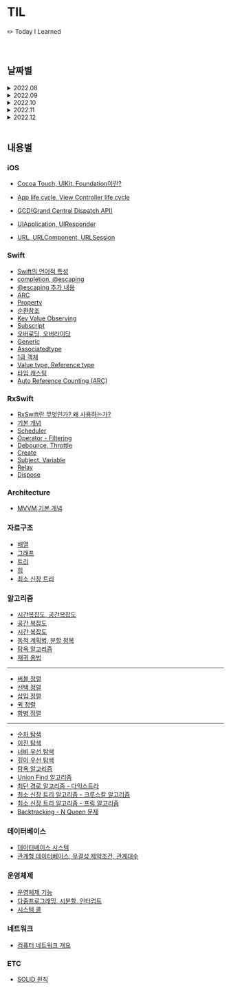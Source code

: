 # TIL
✏️ Today I Learned 

<br>


## 날짜별

<details markdown="1">
<summary>2022.08</summary>

- [2022.08.25](https://github.com/haneulKimaa/TIL/blob/1d92a4d0a5599e19d2c769942b26ef644475af1e/2022/8/25.md)
- [2022.08.31](https://github.com/haneulKimaa/TIL/blob/7f07ffd9549cebc5e4734bb7a5caa2ddb624608a/2022/8/31.md) 

</details>

<details markdown="1">
<summary>2022.09</summary>

- [2022.09.06](https://github.com/haneulKimaa/TIL/blob/c475856429dbddd5c416ffdcbb49d5c13a60dc63/2022/9/6.md)
- [2022.09.08](https://github.com/haneulKimaa/TIL/blob/2cd68ff572afe2b65c85fe5a7f598053c9c3db9a/2022/9/8.md)
- [2022.09.10](https://almond-planet-794.notion.site/in-Swift-27fa0bd3da934bcdac5e6e107548d647)
- [2022.09.16](https://almond-planet-794.notion.site/9bffb8e905394aed8654c22d07a568b8)
- [2022.09.18](https://almond-planet-794.notion.site/9bffb8e905394aed8654c22d07a568b8)
- [2022.09.23](https://almond-planet-794.notion.site/a43f57fcb05445e8abc2f9c02bc02173)
- [2022.09.30](https://www.notion.so/b402c1e922a74c0c9582c38fc5c920e3)

</details>

<details markdown="1">
<summary>2022.10</summary>

- [2022.10.01](https://almond-planet-794.notion.site/91f7bc67ecd845ef8929fb730a0a3252)
- [2022.10.04](https://almond-planet-794.notion.site/5-5e4af616bc84467fa5f922c7646f9c6c)
- [2022.10.06](https://www.notion.so/e0aa10a8586b477eb8d5f830beac44db)
- [2022.10.07](https://almond-planet-794.notion.site/d8c60f073fc749ceaaaae8becbedd352)
- [2022.10.09](https://almond-planet-794.notion.site/5fcad2c9d7534662b9563739df8fd4b1)

</details>

<details markdown="1">
<summary>2022.11</summary>

- [2022.11.03](https://almond-planet-794.notion.site/813255dcc4974012b32b0dc9675253d4)
- [2022.11.04](https://www.notion.so/c662b15ba28e41e389a7a94a0498eaa1)
- [2022.11.14](https://almond-planet-794.notion.site/backtracking-N-Queen-431a4867cd1243e9aad8d7380fd3b8af)
- [2022.11.16](https://www.notion.so/GCD-UIApplication-RxSwift-Scheduler-3f864a3edf9948e8b2b73df7525fc5c2)
- [2022.11.17](https://www.notion.so/URL-URLComponent-URLSession-af87aa4a70f441368c3144672c296f47)
- [2022.11.24](https://almond-planet-794.notion.site/RxSwift-Create-Subject-Relay-Dispose-0e75bffdda1848b4b9b0e96d7e32d965)

</details>

<details markdown="1">
<summary>2022.12</summary>

- [2022.12.06](https://almond-planet-794.notion.site/KVO-RxSwift-5003827ac7294ab3bf7781232bf036e0)
- [2022.12.07](https://almond-planet-794.notion.site/Swift-iOS-f4a2cc80b7054d6d9fb228a9d37848df)

</details>

<br>


## 내용별

### iOS
- [Cocoa Touch, UIKit, Foundation이란?](https://www.notion.so/Cocoa-Touch-UIKit-8465b9c1874445e9a8299e4c5558cf3c)
- [App life cycle, View Controller life cycle](https://www.notion.so/App-life-cycle-View-Controller-life-cycle-67c26ff9e4e8448d833678c1a0f0b728)

- [GCD(Grand Central Dispatch API)](https://almond-planet-794.notion.site/GCD-Grand-Central-Dispatch-API-2b1cbef3b8ea43768c13dfa206b6f84b)
- [UIApplication, UIResponder](https://almond-planet-794.notion.site/UIApplication-UIResponder-65d98f24270f4d3e9591fbc0c3d243f9)
- [URL, URLComponent, URLSession](https://www.notion.so/URL-URLComponent-URLSession-af87aa4a70f441368c3144672c296f47)

### Swift
- [Swift의 언어적 특성](https://www.notion.so/Swift-3e5125920f8743f9b13851c67cbd77ae)
- [completion, @escaping](https://github.com/haneulKimaa/TIL/blob/1d92a4d0a5599e19d2c769942b26ef644475af1e/2022/8/25.md)
- [@escaping 추가 내용](https://github.com/haneulKimaa/TIL/blob/7f07ffd9549cebc5e4734bb7a5caa2ddb624608a/2022/8/31.md)
- [ARC](https://github.com/haneulKimaa/TIL/blob/7f07ffd9549cebc5e4734bb7a5caa2ddb624608a/2022/8/31.md)
- [Property](https://github.com/haneulKimaa/TIL/blob/7f07ffd9549cebc5e4734bb7a5caa2ddb624608a/2022/8/31.md)
- [순환참조](https://github.com/haneulKimaa/TIL/blob/7f07ffd9549cebc5e4734bb7a5caa2ddb624608a/2022/8/31.md)
- [Key Value Observing](https://almond-planet-794.notion.site/KVO-Key-Value-Observing-0ed60c4490fa4cb8b4afa5f965bebefe)
- [Subscript](https://www.notion.so/Subscript-86bc61b76da9469f92fa93ea13bf3856)
- [오버로딩, 오버라이딩](https://www.notion.so/1332a27e4d8b401c8cffaf71d692fba5)
- [Generic](https://www.notion.so/Generic-Any-6a8a374c483c4befb8121e526156f019)
- [Associatedtype](https://www.notion.so/AssociatedType-b50f72f3d0994072b846b6039058bfc5)
- [1급 객체](https://www.notion.so/First-Class-Citizen-1-51668a812e4f454faa8bd545a386326c)
- [Value type, Reference type](https://www.notion.so/Value-type-Reference-type-ea2a1788586646df8aecdb81310967f5)
- [타입 캐스팅](https://www.notion.so/9c49d5190ce646ccbc2f63e437c3b3c6)
- [Auto Reference Counting (ARC)](https://www.notion.so/Auto-Reference-Counting-ARC-b73fe49bf2434d70b0fe29f45409e584)

### RxSwift
- [RxSwift란 무엇인가? 왜 사용하는가?](https://almond-planet-794.notion.site/ReactiveX-RxSwift-fa0a465f4c294bff97d7f05d7c5a4205)
- [기본 개념](https://github.com/haneulKimaa/TIL/blob/1d92a4d0a5599e19d2c769942b26ef644475af1e/2022/8/25.md)
- [Scheduler](https://www.notion.so/MainScheduler-instance-MainScheduler-asyncInstance-c151869cb26e41dbaf0dab3b1bb1d351)
- [Operator - Filtering](https://almond-planet-794.notion.site/Operator-filtering-opertor-233fb2f4e7964d69b3414ae630366ed6)
- [Debounce, Throttle](https://almond-planet-794.notion.site/Debounce-Throttle-dfddca24996f43b5b080fb24b4c66851)
- [Create](https://almond-planet-794.notion.site/Create-a2d4afe6596e4d218dcbfc19e2dc41eb)
- [Subject, Variable](https://almond-planet-794.notion.site/Subject-Variable-3cd29d6bc16c4c38a8f77430b6eb9998)
- [Relay](https://almond-planet-794.notion.site/Relay-2310418642694f63bc0ffb272d18acdc)
- [Dispose](https://almond-planet-794.notion.site/Disposable-leak-83bf6e513069419aba500a2a9826dff6)

### Architecture
- [MVVM 기본 개념](https://github.com/haneulKimaa/TIL/blob/1d92a4d0a5599e19d2c769942b26ef644475af1e/2022/8/25.md)

### 자료구조 
- [배열](https://github.com/haneulKimaa/TIL/blob/2cd68ff572afe2b65c85fe5a7f598053c9c3db9a/2022/9/8.md)
- [그래프](https://almond-planet-794.notion.site/0dfe4ade929b4c8db5ec419f901633a7)
- [트리](https://almond-planet-794.notion.site/21d30487b2a64fd880929f984527bc9a)
- [힙](https://www.notion.so/Heap-49b4660489574ae197fbf6e10577c84b)
- [최소 신장 트리](https://almond-planet-794.notion.site/Minimum-Spanning-Tree-4d71d271801b4a4ca198b12870c784ff)

### 알고리즘
- [시간복잡도, 공간복잡도](https://www.notion.so/9642691d6819491d9bcdd44e975d4698)
- [공간 복잡도](https://almond-planet-794.notion.site/9761c9e5e3db47dab1f568a162c0fd2a)
- [시간 복잡도](https://www.notion.so/93fc23d1ff03455380f48a360820a750)
- [동적 계획법, 분할 정복](https://almond-planet-794.notion.site/12c74db626904926b274694ee15303d7)
- [탐욕 알고리즘](https://almond-planet-794.notion.site/Greedy-algorithm-0b41ade30edb423fb8ce934ee6b3da9d)
- [재귀 용법](https://almond-planet-794.notion.site/recursive-call-24f8a47c0da4496dadd8b3a1bdf79a8d)
---------------
  
- [버블 정렬](https://www.notion.so/83129ac50b394f8dac7b5c87d544bf98)
- [선택 정렬](https://almond-planet-794.notion.site/3ed988d1749345b68bcb426e8dfaf065)
- [삽입 정렬](https://almond-planet-794.notion.site/in-Swift-7ba1c5298cb74348844293508e4ebcf4)
- [퀵 정렬](https://almond-planet-794.notion.site/Quick-sort-a3cab6be34824ee28af9067043cee7b8)
- [합병 정렬](https://almond-planet-794.notion.site/7133c531e68a43a8a201ea15d5d41b22)
---------------
  
- [순차 탐색](https://almond-planet-794.notion.site/sequencial-search-c3b8ba9e1e7f4a61838aeec68b8204e2)
- [이진 탐색](https://almond-planet-794.notion.site/Binary-Search-c6a49d8b6a9e4fbda3911de888786738)
- [너비 우선 탐색](https://almond-planet-794.notion.site/Breadth-First-Search-5f55863af6dc44d884a2cbb05d187068)
- [깊이 우선 탐색](https://almond-planet-794.notion.site/Depth-First-Search-15ba7c31a22545429a128310e50a92e0)
- [탐욕 알고리즘](https://almond-planet-794.notion.site/Greedy-algorithm-0b41ade30edb423fb8ce934ee6b3da9d)
- [Union Find 알고리즘](https://almond-planet-794.notion.site/Union-Find-e56d994a4edd4b5d8a39f663d7d716af)
- [최단 경로 알고리즘 - 다익스트라](https://almond-planet-794.notion.site/ac89c6b33ed14831ba46f5a7f7d0e24c)
- [최소 신장 트리 알고리즘 - 크루스칼 알고리즘](https://almond-planet-794.notion.site/Kruskal-s-algorithm-a3c283618b91420bbabb77a0e0ddbf1e)
- [최소 신장 트리 알고리즘 - 프림 알고리즘](https://almond-planet-794.notion.site/Prim-s-algorithm-a7e7c26ce2bb4e3580b216f126791b48)
- [Backtracking - N Queen 문제](https://almond-planet-794.notion.site/backtracking-N-Queen-431a4867cd1243e9aad8d7380fd3b8af)

### 데이터베이스
- [데이터베이스 시스템](https://almond-planet-794.notion.site/853ca26fd16c43348816d40b4e594257)
- [관계형 데이터베이스, 무결성 제약조건, 관계대수](https://almond-planet-794.notion.site/d0c9a07fa7404a538543065647e19ebf)

### 운영체제
- [운영체제 기능](https://almond-planet-794.notion.site/08365c62f45a43f0b37443178af99b1b)
- [다중프로그래밍, 시분할, 인터럽트](https://almond-planet-794.notion.site/842f162083bc4ca785f40c829028d673)
- [시스템 콜](https://almond-planet-794.notion.site/System-Call-9af17b6eab34499597a6e47d2f271c74)

### 네트워크 
- [컴퓨터 네트워크 개요](https://almond-planet-794.notion.site/5fcad2c9d7534662b9563739df8fd4b1)

### ETC
- [SOLID 원칙](https://almond-planet-794.notion.site/5-5e4af616bc84467fa5f922c7646f9c6c)
